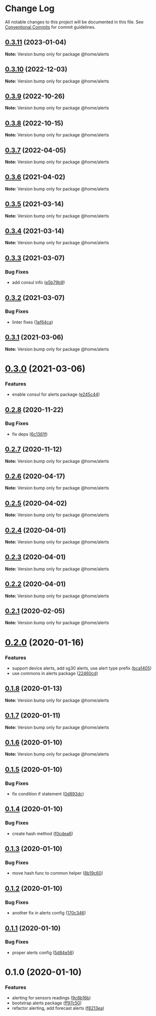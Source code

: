 # Change Log

All notable changes to this project will be documented in this file.
See [Conventional Commits](https://conventionalcommits.org) for commit guidelines.

## [0.3.11](https://github.com/mariusz-kabala/homeAutomation/compare/@home/alerts@0.3.10...@home/alerts@0.3.11) (2023-01-04)

**Note:** Version bump only for package @home/alerts





## [0.3.10](https://github.com/mariusz-kabala/homeAutomation/compare/@home/alerts@0.3.9...@home/alerts@0.3.10) (2022-12-03)

**Note:** Version bump only for package @home/alerts





## [0.3.9](https://github.com/mariusz-kabala/homeAutomation/compare/@home/alerts@0.3.8...@home/alerts@0.3.9) (2022-10-26)

**Note:** Version bump only for package @home/alerts





## [0.3.8](https://github.com/mariusz-kabala/homeAutomation/compare/@home/alerts@0.3.7...@home/alerts@0.3.8) (2022-10-15)

**Note:** Version bump only for package @home/alerts





## [0.3.7](https://github.com/mariusz-kabala/homeAutomation/compare/@home/alerts@0.3.6...@home/alerts@0.3.7) (2022-04-05)

**Note:** Version bump only for package @home/alerts





## [0.3.6](https://github.com/mariusz-kabala/homeAutomation/compare/@home/alerts@0.3.5...@home/alerts@0.3.6) (2021-04-02)

**Note:** Version bump only for package @home/alerts





## [0.3.5](https://github.com/mariusz-kabala/homeAutomation/compare/@home/alerts@0.3.4...@home/alerts@0.3.5) (2021-03-14)

**Note:** Version bump only for package @home/alerts





## [0.3.4](https://github.com/mariusz-kabala/homeAutomation/compare/@home/alerts@0.3.3...@home/alerts@0.3.4) (2021-03-14)

**Note:** Version bump only for package @home/alerts





## [0.3.3](https://github.com/mariusz-kabala/homeAutomation/compare/@home/alerts@0.3.2...@home/alerts@0.3.3) (2021-03-07)


### Bug Fixes

* add consul info ([e5b79b9](https://github.com/mariusz-kabala/homeAutomation/commit/e5b79b9602cf68ca5bf6f21cdd0eb1d8e8996c7a))





## [0.3.2](https://github.com/mariusz-kabala/homeAutomation/compare/@home/alerts@0.3.1...@home/alerts@0.3.2) (2021-03-07)


### Bug Fixes

* linter fixes ([1af64ca](https://github.com/mariusz-kabala/homeAutomation/commit/1af64cabb2e40797838c1a2337fb7c34ac9b4b54))





## [0.3.1](https://github.com/mariusz-kabala/homeAutomation/compare/@home/alerts@0.3.0...@home/alerts@0.3.1) (2021-03-06)

**Note:** Version bump only for package @home/alerts





# [0.3.0](https://github.com/mariusz-kabala/homeAutomation/compare/@home/alerts@0.2.8...@home/alerts@0.3.0) (2021-03-06)


### Features

* enable consul for alerts package ([e245c44](https://github.com/mariusz-kabala/homeAutomation/commit/e245c44c21b9a140db017d628170df7a2930f44f))





## [0.2.8](https://github.com/mariusz-kabala/homeAutomation/compare/@home/alerts@0.2.7...@home/alerts@0.2.8) (2020-11-22)


### Bug Fixes

* fix deps ([6c1361f](https://github.com/mariusz-kabala/homeAutomation/commit/6c1361ff7b01bb85ab4521cb4a83e34429d6fbd6))





## [0.2.7](https://github.com/mariusz-kabala/homeAutomation/compare/@home/alerts@0.2.6...@home/alerts@0.2.7) (2020-11-12)

**Note:** Version bump only for package @home/alerts





## [0.2.6](https://github.com/mariusz-kabala/homeAutomation/compare/@home/alerts@0.2.5...@home/alerts@0.2.6) (2020-04-17)

**Note:** Version bump only for package @home/alerts





## [0.2.5](https://github.com/mariusz-kabala/homeAutomation/compare/@home/alerts@0.2.4...@home/alerts@0.2.5) (2020-04-02)

**Note:** Version bump only for package @home/alerts





## [0.2.4](https://github.com/mariusz-kabala/homeAutomation/compare/@home/alerts@0.2.3...@home/alerts@0.2.4) (2020-04-01)

**Note:** Version bump only for package @home/alerts





## [0.2.3](https://github.com/mariusz-kabala/homeAutomation/compare/@home/alerts@0.2.2...@home/alerts@0.2.3) (2020-04-01)

**Note:** Version bump only for package @home/alerts





## [0.2.2](https://github.com/mariusz-kabala/homeAutomation/compare/@home/alerts@0.2.1...@home/alerts@0.2.2) (2020-04-01)

**Note:** Version bump only for package @home/alerts





## [0.2.1](https://github.com/mariusz-kabala/homeAutomation/compare/@home/alerts@0.2.0...@home/alerts@0.2.1) (2020-02-05)

**Note:** Version bump only for package @home/alerts





# [0.2.0](https://github.com/mariusz-kabala/homeAutomation/compare/@home/alerts@0.1.8...@home/alerts@0.2.0) (2020-01-16)


### Features

* support device alerts, add sg30 alerts, use alert type prefix ([bca1405](https://github.com/mariusz-kabala/homeAutomation/commit/bca1405e77dab00d097f6a2abc9e8daffa63588a))
* use commons in alerts package ([22460cd](https://github.com/mariusz-kabala/homeAutomation/commit/22460cd61a8031047afe4f5f5bedd5db717369f1))





## [0.1.8](https://github.com/mariusz-kabala/homeAutomation/compare/@home/alerts@0.1.7...@home/alerts@0.1.8) (2020-01-13)

**Note:** Version bump only for package @home/alerts





## [0.1.7](https://github.com/mariusz-kabala/homeAutomation/compare/@home/alerts@0.1.6...@home/alerts@0.1.7) (2020-01-11)

**Note:** Version bump only for package @home/alerts





## [0.1.6](https://github.com/mariusz-kabala/homeAutomation/compare/@home/alerts@0.1.5...@home/alerts@0.1.6) (2020-01-10)

**Note:** Version bump only for package @home/alerts





## [0.1.5](https://github.com/mariusz-kabala/homeAutomation/compare/@home/alerts@0.1.4...@home/alerts@0.1.5) (2020-01-10)


### Bug Fixes

* fix condition if statement ([0d893dc](https://github.com/mariusz-kabala/homeAutomation/commit/0d893dc3af10c2c83c2f35ee0c0c0b1ff4d7eaec))





## [0.1.4](https://github.com/mariusz-kabala/homeAutomation/compare/@home/alerts@0.1.3...@home/alerts@0.1.4) (2020-01-10)


### Bug Fixes

* create hash method ([f0cdea6](https://github.com/mariusz-kabala/homeAutomation/commit/f0cdea6aebe4e0366a7940a8036b060fa16d6144))





## [0.1.3](https://github.com/mariusz-kabala/homeAutomation/compare/@home/alerts@0.1.2...@home/alerts@0.1.3) (2020-01-10)


### Bug Fixes

* move hash func to common helper ([8b19c60](https://github.com/mariusz-kabala/homeAutomation/commit/8b19c60adaad4f793033e407710b0568fb2d2d4b))





## [0.1.2](https://github.com/mariusz-kabala/homeAutomation/compare/@home/alerts@0.1.1...@home/alerts@0.1.2) (2020-01-10)


### Bug Fixes

* another fix in alerts config ([170c346](https://github.com/mariusz-kabala/homeAutomation/commit/170c346b9fca0f311bc4ee429a87f941bc394ce1))





## [0.1.1](https://github.com/mariusz-kabala/homeAutomation/compare/@home/alerts@0.1.0...@home/alerts@0.1.1) (2020-01-10)


### Bug Fixes

* proper alerts config ([5d84e56](https://github.com/mariusz-kabala/homeAutomation/commit/5d84e5605f6dad033a9a478bc1c8b41076f7ebd0))





# 0.1.0 (2020-01-10)


### Features

* alerting for sensors readings ([9c8b16b](https://github.com/mariusz-kabala/homeAutomation/commit/9c8b16bfac0dcfa00f427388566f5cfbd647f402))
* bootstrap alerts package ([ff97c50](https://github.com/mariusz-kabala/homeAutomation/commit/ff97c506960c4f2fa1e2b4237370cd40a1257e25))
* refactor alerting, add forecast alerts ([f8213ea](https://github.com/mariusz-kabala/homeAutomation/commit/f8213ea19c0d1d45368c78dec0bb21f9b3313f14))
